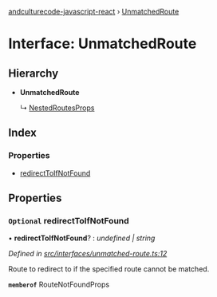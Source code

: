 [andculturecode-javascript-react](../README.md) › [UnmatchedRoute](unmatchedroute.md)

# Interface: UnmatchedRoute

## Hierarchy

* **UnmatchedRoute**

  ↳ [NestedRoutesProps](nestedroutesprops.md)

## Index

### Properties

* [redirectToIfNotFound](unmatchedroute.md#optional-redirecttoifnotfound)

## Properties

### `Optional` redirectToIfNotFound

• **redirectToIfNotFound**? : *undefined | string*

*Defined in [src/interfaces/unmatched-route.ts:12](https://github.com/AndcultureCode/AndcultureCode.JavaScript.React/blob/cb25f09/src/interfaces/unmatched-route.ts#L12)*

Route to redirect to if the specified route cannot be matched.

**`memberof`** RouteNotFoundProps
